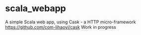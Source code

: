 # scala_webapp

<space>A simple Scala web app, using Cask - a HTTP micro-framework<space>
https://github.com/com-lihaoyi/cask <space><space>
Work in progress
